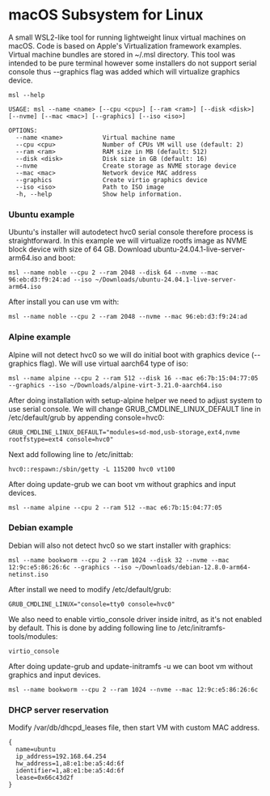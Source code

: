 # macOS Subsystem for Linux

A small WSL2-like tool for running lightweight linux virtual machines on macOS. Code is based on Apple's Virtualization framework examples. Virtual machine bundles are stored in ~/.msl directory. This tool was intended to be pure terminal however some installers do not support serial console thus --graphics flag was added which will virtualize graphics device.
```
msl --help

USAGE: msl --name <name> [--cpu <cpu>] [--ram <ram>] [--disk <disk>] [--nvme] [--mac <mac>] [--graphics] [--iso <iso>]

OPTIONS:
  --name <name>           Virtual machine name
  --cpu <cpu>             Number of CPUs VM will use (default: 2)
  --ram <ram>             RAM size in MB (default: 512)
  --disk <disk>           Disk size in GB (default: 16)
  --nvme                  Create storage as NVME storage device
  --mac <mac>             Network device MAC address
  --graphics              Create virtio graphics device
  --iso <iso>             Path to ISO image
  -h, --help              Show help information.
```

### Ubuntu example
Ubuntu's installer will autodetect hvc0 serial console therefore process is straightforward. In this example we will virtualize rootfs image as NVME block device with size of 64 GB. Download ubuntu-24.04.1-live-server-arm64.iso and boot:
```
msl --name noble --cpu 2 --ram 2048 --disk 64 --nvme --mac 96:eb:d3:f9:24:ad --iso ~/Downloads/ubuntu-24.04.1-live-server-arm64.iso
```
After install you can use vm with:
```
msl --name noble --cpu 2 --ram 2048 --nvme --mac 96:eb:d3:f9:24:ad
```

### Alpine example
Alpine will not detect hvc0 so we will do initial boot with graphics device (--graphics flag). We will use virtual aarch64 type of iso:
```
msl --name alpine --cpu 2 --ram 512 --disk 16 --mac e6:7b:15:04:77:05 --graphics --iso ~/Downloads/alpine-virt-3.21.0-aarch64.iso
```
After doing installation with setup-alpine helper we need to adjust system to use serial console. We will change GRUB_CMDLINE_LINUX_DEFAULT line in /etc/default/grub by appending console=hvc0:
```
GRUB_CMDLINE_LINUX_DEFAULT="modules=sd-mod,usb-storage,ext4,nvme rootfstype=ext4 console=hvc0"
```
Next add following line to /etc/inittab:
```
hvc0::respawn:/sbin/getty -L 115200 hvc0 vt100
```
After doing update-grub we can boot vm without graphics and input devices.
```
msl --name alpine --cpu 2 --ram 512 --mac e6:7b:15:04:77:05
```

### Debian example
Debian will also not detect hvc0 so we start installer with graphics:
```
msl --name bookworm --cpu 2 --ram 1024 --disk 32 --nvme --mac 12:9c:e5:86:26:6c --graphics --iso ~/Downloads/debian-12.8.0-arm64-netinst.iso
```
After install we need to modify /etc/default/grub:
```
GRUB_CMDLINE_LINUX="console=tty0 console=hvc0"
```
We also need to enable virtio_console driver inside initrd, as it's not enabled by default. This is done by adding following line to /etc/initramfs-tools/modules:
```
virtio_console
```
After doing update-grub and update-initramfs -u we can boot vm without graphics and input devices.
```
msl --name bookworm --cpu 2 --ram 1024 --nvme --mac 12:9c:e5:86:26:6c
```

### DHCP server reservation
Modify /var/db/dhcpd_leases file, then start VM with custom MAC address.
```
{
  name=ubuntu
  ip_address=192.168.64.254
  hw_address=1,a8:e1:be:a5:4d:6f
  identifier=1,a8:e1:be:a5:4d:6f
  lease=0x66c43d2f
}
```
